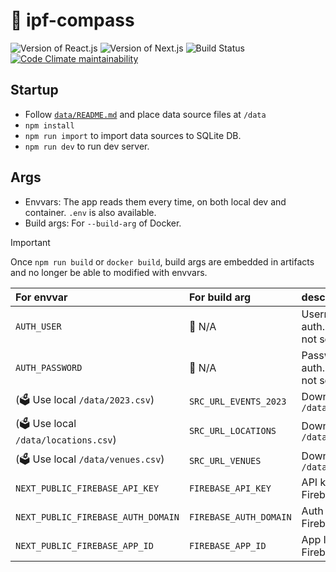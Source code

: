 # 🧭 ipf-compass

![Version of React.js](https://img.shields.io/github/package-json/dependency-version/nandenjin/ipf-compass/react?style=flat-square&logo=react)
![Version of Next.js](https://img.shields.io/github/package-json/dependency-version/nandenjin/ipf-compass/next?style=flat-square&logo=next.js)
![Build Status](https://img.shields.io/github/actions/workflow/status/nandenjin/ipf-compass/checks.yaml?style=flat-square&logo=github)
[![Code Climate maintainability](https://img.shields.io/codeclimate/maintainability/nandenjin/ipf-compass?style=flat-square&logo=codeclimate)](https://codeclimate.com/github/nandenjin/ipf-compass)

## Startup

- Follow [`data/README.md`](/data/README.md) and place data source files at `/data`
- `npm install`
- `npm run import` to import data sources to SQLite DB.
- `npm run dev` to run dev server.

## Args

- Envvars: The app reads them every time, on both local dev and container. `.env` is also available.
- Build args: For `--build-arg` of Docker.

> [!IMPORTANT]
> Once `npm run build` or `docker build`, build args are embedded in artifacts and no longer be able to modified with envvars.

| For envvar                           | For build arg          | description                                      | Example    |
| :----------------------------------- | :--------------------- | :----------------------------------------------- | ---------- |
| `AUTH_USER`                          | 🙅 N/A                 | Username for basic auth. Disable auth if not set | `user`     |
| `AUTH_PASSWORD`                      | 🙅 N/A                 | Password for basic auth. Disable auth if not set | `password` |
| (🗳️ Use local `/data/2023.csv`)      | `SRC_URL_EVENTS_2023`  | Download URL for `/data/2023.csv`                |            |
| (🗳️ Use local `/data/locations.csv`) | `SRC_URL_LOCATIONS`    | Download URL for `/data/locations.csv`           |            |
| (🗳️ Use local `/data/venues.csv`)    | `SRC_URL_VENUES`       | Download URL for `/data/venues.csv`              |            |
| `NEXT_PUBLIC_FIREBASE_API_KEY`       | `FIREBASE_API_KEY`     | API key from Firebase init object                |            |
| `NEXT_PUBLIC_FIREBASE_AUTH_DOMAIN`   | `FIREBASE_AUTH_DOMAIN` | Auth domain from Firebase init object            |            |
| `NEXT_PUBLIC_FIREBASE_APP_ID`        | `FIREBASE_APP_ID`      | App ID from Firebase init object                 |            |

